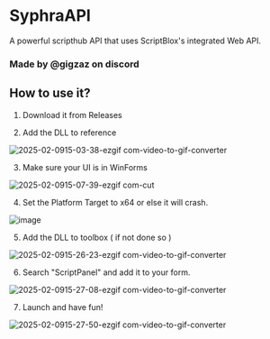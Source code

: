 # SyphraAPI
A powerful scripthub API that uses ScriptBlox's integrated Web API.
### Made by @gigzaz on discord

## How to use it?

1. Download it from Releases
   
2. Add the DLL to reference

![2025-02-0915-03-38-ezgif com-video-to-gif-converter](https://github.com/user-attachments/assets/bfdf02b0-f716-4bc6-b440-9cfbdf5939c1)

3. Make sure your UI is in WinForms

![2025-02-0915-07-39-ezgif com-cut](https://github.com/user-attachments/assets/88e5545f-9457-43d2-afdf-fd638c0b434c)

4. Set the Platform Target to x64 or else it will crash.

![image](https://github.com/user-attachments/assets/6bbf7f4f-eae5-48b1-8451-eed40bc13596)

5. Add the DLL to toolbox ( if not done so )

![2025-02-0915-26-23-ezgif com-video-to-gif-converter](https://github.com/user-attachments/assets/ce76dd37-7766-4c9e-b3d8-0d13e150b67d)

6. Search "ScriptPanel" and add it to your form.

![2025-02-0915-27-08-ezgif com-video-to-gif-converter](https://github.com/user-attachments/assets/2edf320f-82a7-412d-ab69-116f4abd9a5e)

7. Launch and have fun!

![2025-02-0915-27-50-ezgif com-video-to-gif-converter](https://github.com/user-attachments/assets/5a5529d3-6449-4253-85e8-7074e3fb0d43)
